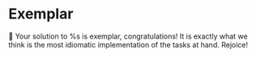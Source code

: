 # Exemplar

🎉 Your solution to %<exerciseName>s is exemplar, congratulations!
It is exactly what we think is the most idiomatic implementation of the tasks at hand.
Rejoice!
